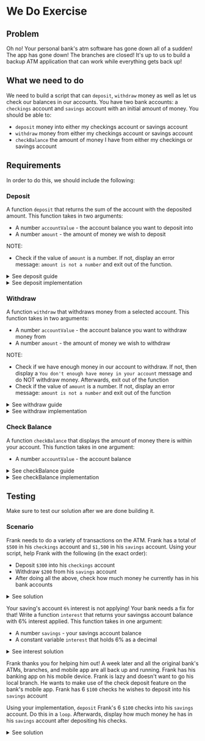 # We Do Exercise

## Problem
Oh no! Your personal bank's atm software has gone down all of a sudden! The app has gone down! The branches are closed! It's up to us to build a backup ATM application that can work while everything gets back up!

## What we need to do
We need to build a script that can `deposit`, `withdraw` money as well as let us check our balances in our accounts. You have two bank accounts: a `checkings` account and `savings` account with an initial amount of money. You should be able to:

- `deposit` money into either my checkings account or savings account
- `withdraw` money from either my checkings account or savings account
- `checkBalance` the amount of money I have from either my checkings or savings account

## Requirements
In order to do this, we should include the following:



### Deposit

A function `deposit` that returns the sum of the account with the deposited amount. This function takes in two arguments:
- A number `accountValue` - the account balance you want to deposit into
- A number `amount` - the amount of money we wish to deposit

NOTE:
- Check if the value of `amount` is a number. If not, display an error message: `amount is not a number` and exit out of the function.

<details>
<summary>See deposit guide</summary>

```js
function deposit(accountValue, amount) {
    /*
        Check if `amount` is a valid number:
            
        IF `amount` is NOT a valid number:
            Display message: `amount is not a number`
            Exit out of function

        IF `amount` is a valid number:
            return sum of `accountValue` + `amount`
    */
}
```
</details>

<details>
<summary>See deposit implementation</summary>

```js
function deposit(accountValue, amount) {
    //Check if `amount` is a valid number:

    //If amount is NOT a valid number
    if (Number.isNaN(Number(amount))) {
        console.log('amount is not a number'); //Display error message if invalid number
        return;
    } else {
        //Return money in account after depositing
        return accountValue += amount;
    }
}
```
</details>




### Withdraw

A function `withdraw` that withdraws money from a selected account. This function takes in two arguments:

- A number `accountValue` - the account balance you want to withdraw money from
- A number `amount` - the amount of money we wish to withdraw

NOTE: 
- Check if we have enough money in our account to withdraw. If not, then display a `You don't enough have money in your account` message and do NOT withdraw money. Afterwards, exit out of the function
- Check if the value of `amount` is a number. If not, display an error message: `amount is not a number` and exit out of the function


<details>
<summary>See withdraw guide</summary>
        
```js
function withdraw(accountValue, amount) {
    /*  
        Check if `amount` is NOT a valid number

        IF `amount` is NOT a valid number:
            Display message: `amount is not a number`
            Exit out of the function

        Check if `accountValue` has the amount of money we want to withdraw
        
        IF YES:
            Subtract `amount` from `accountValue`
            Return new 
        IF NO
            Display message: `You don't have enough money in your account`
            Exit out of function
    */
}
```
</details>

<details>
<summary>See withdraw implementation</summary>

```js
function withdraw(accountValue, amount) {
    //Check if `amount` is NOT a valid number

    //If `amount` is NOT a valid number, display error message and exit out of function
    if (Number.isNaN(Number(amount))) {
        console.log('amount is not a number')
        return; //Exit out of function
    }

    //Check if account has the amount of money we want to withdraw
    if ((accountValue - amount) >= 0) {
        return accountValue -= amount; //subtract `amount` from accountValue
    } else {
        //If not enough amount of money in account
        console.log("You don't have enough money in your account"); //Display error message
        return; //Exit out of function
    }
}
```
</details>




### Check Balance

A function `checkBalance` that displays the amount of money there is within your account. This function takes in one argument:
- A number `accountValue` - the account balance

<details>
<summary>See checkBalance guide</summary>
     
```js
function checkBalance(accountValue) {
    /*
        Display amount of money in balance account
    */
}
```
</details>

<details>
<summary>See checkBalance implementation</summary>

```js
function checkBalance(accountValue) {
    //Display amount of money in savings account
    console.log(`You have $${accountValue} in your account.`);
}

```

</details>




## Testing

Make sure to test our solution after we are done building it.

### Scenario
Frank needs to do a variety of transactions on the ATM. Frank has a total of `$500` in his `checkings` account and `$1,500` in his `savings` account. Using your script, help Frank with the following (in the exact order):

- Deposit `$300` into his `checkings` account
- Withdraw `$200` from his `savings` account
- After doing all the above, check how much money he currently has in his bank accounts

<details>
<summary>See solution</summary>

```js
let checkings = 500;
let savings = 1500;

function deposit(accountValue, amount) {
    //Check if `amount` is a valid number:

    //If amount is NOT a valid number
    if (Number.isNaN(Number(amount))) {
        console.log('amount is not a number'); //Display error message if invalid number
        return;
    } else {
        //Return money in account after depositing
        return accountValue += amount;
    }
}

function withdraw(accountValue, amount) {
    //Check if `amount` is NOT a valid number

    //If `amount` is NOT a valid number, display error message and exit out of function
    if (Number.isNaN(Number(amount))) {
        console.log('amount is not a number')
        return;
    }

    //Check if account has the amount of money we want to withdraw
    if ((accountValue - amount) >= 0) {
        return accountValue -= amount; //subtract `amount` from accountValue
    } else {
        //If not enough amount of money in account
        console.log("You don't have enough money in your account"); //Display error message
    }
}

function checkBalance(accountValue) {
    //Display amount of money in account
    console.log(`You have $${accountValue} in your account.`);
}

checkings = deposit(checkings, 300); //Deposit $300 into checkings account
savings = withdraw(savings, 200); //Withdraw $200 from savings account
checkBalance(checking); //Display balance of checkings
checkBalance(savings); //Display balance of checkings
```

</details>

Your saving's account `6%` interest is not applying! Your bank needs a fix for that! Write a function `interest` that returns your savingss account balance with 6% interest applied. This function takes in one argument:
    
- A number `savings` - your savings account balance
- A constant variable `interest` that holds 6% as a decimal

<details>
<summary>See interest solution</summary>

```js
function interest(savings) {
    const interest = 0.06; //constant variable for interest
    let earn = savings * interest; //find earn of savings with interest
    //Return savings account balance with 6% interest
    return savings + earn;
}

```

</details>


Frank thanks you for helping him out! A week later and all the original bank's ATMs, branches, and mobile app are all back up and running. Frank has his banking app on his mobile device. Frank is lazy and doesn't want to go his local branch. He wants to make use of the check deposit feature on the bank's mobile app. Frank has 6 `$100` checks he wishes to deposit into his `savings` account

Using your implementation, `deposit` Frank's 6 `$100` checks into his `savings` account. Do this in a `loop`. Afterwards, display how much money he has in his `savings` account after depositing his checks.

<details>
<summary>See solution</summary>

```js
//Deposit $100 into savings account 6 times
for (let i = 0; i < 6; i++) {
    savings = deposit(savings, 100);
}
checkBalance(); //Display balance of both checkings and savings account
```

</details>